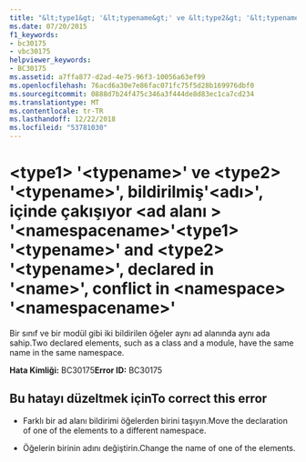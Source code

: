```yaml
---
title: "&lt;type1&gt; '&lt;typename&gt;' ve &lt;type2&gt; '&lt;typename&gt;', bildirilmiş'&lt;adı&gt;', içinde çakışıyor &lt;ad alanı &gt; '&lt;namespacename&gt;'"
ms.date: 07/20/2015
f1_keywords:
- bc30175
- vbc30175
helpviewer_keywords:
- BC30175
ms.assetid: a7ffa877-d2ad-4e75-96f3-10056a63ef99
ms.openlocfilehash: 76acd6a30e7e86fac071fc75f5d28b169976dbf0
ms.sourcegitcommit: 0888d7b24f475c346a3f444de8d83ec1ca7cd234
ms.translationtype: MT
ms.contentlocale: tr-TR
ms.lasthandoff: 12/22/2018
ms.locfileid: "53781030"
---
```

# <a name="lttype1gt-lttypenamegt-and-lttype2gt-lttypenamegt-declared-in-ltnamegt-conflict-in-ltnamespacegt-ltnamespacenamegt"></a><span data-ttu-id="1740a-102">&lt;type1&gt; '&lt;typename&gt;' ve &lt;type2&gt; '&lt;typename&gt;', bildirilmiş'&lt;adı&gt;', içinde çakışıyor &lt;ad alanı &gt; '&lt;namespacename&gt;'</span><span class="sxs-lookup"><span data-stu-id="1740a-102">&lt;type1&gt; '&lt;typename&gt;' and &lt;type2&gt; '&lt;typename&gt;', declared in '&lt;name&gt;', conflict in &lt;namespace&gt; '&lt;namespacename&gt;'</span></span>
<span data-ttu-id="1740a-103">Bir sınıf ve bir modül gibi iki bildirilen öğeler aynı ad alanında aynı ada sahip.</span><span class="sxs-lookup"><span data-stu-id="1740a-103">Two declared elements, such as a class and a module, have the same name in the same namespace.</span></span>  
  
 <span data-ttu-id="1740a-104">**Hata Kimliği:** BC30175</span><span class="sxs-lookup"><span data-stu-id="1740a-104">**Error ID:** BC30175</span></span>  
  
## <a name="to-correct-this-error"></a><span data-ttu-id="1740a-105">Bu hatayı düzeltmek için</span><span class="sxs-lookup"><span data-stu-id="1740a-105">To correct this error</span></span>  
  
-   <span data-ttu-id="1740a-106">Farklı bir ad alanı bildirimi öğelerden birini taşıyın.</span><span class="sxs-lookup"><span data-stu-id="1740a-106">Move the declaration of one of the elements to a different namespace.</span></span>  
  
-   <span data-ttu-id="1740a-107">Öğelerin birinin adını değiştirin.</span><span class="sxs-lookup"><span data-stu-id="1740a-107">Change the name of one of the elements.</span></span>